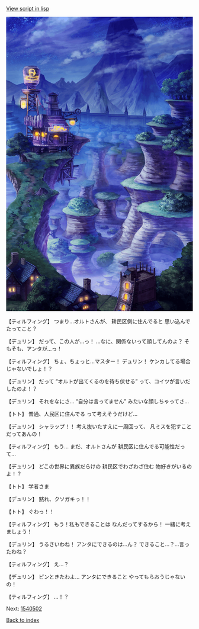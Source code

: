 [View script in lisp](../scripts/1540302.txt)

![005_Wilderness_Night.png](../images/backgrounds/005_Wilderness_Night.png)

【ティルフィング】
つまり…オルトさんが、
耕民区側に住んでると
思い込んでたってこと？

【デュリン】
だって、この人が…っ！
…なに、関係ないって顔してんのよ？
そもそも、アンタが…っ！

【ティルフィング】
ちょ、ちょっと…マスター！
デュリン！
ケンカしてる場合じゃないでしょ！？

【デュリン】
だって
“オルトが出てくるのを待ち伏せる”
って、コイツが言いだしたのよ！？

【デュリン】
それをなにさ…
“自分は言ってません”
みたいな顔しちゃってさ…

【トト】
普通、人民区に住んでる
って考えそうだけど…

【デュリン】
シャラップ！！
考え抜いたすえに一周回って、
凡ミスを犯すことだってあんの！

【ティルフィング】
もう…
まだ、オルトさんが
耕民区に住んでる可能性だって…

【デュリン】
どこの世界に異族だらけの
耕民区でわざわざ住む
物好きがいるのよ！？

【トト】
学者さま

【デュリン】
黙れ、クソガキっ！！

【トト】
ぐわっ！！

【ティルフィング】
もう！私もできることは
なんだってするから！
一緒に考えましょう！

【デュリン】
うるさいわね！
アンタにできるのは…ん？
できること…？…言ったわね？

【ティルフィング】
え…？

【デュリン】
ピンときたわよ…
アンタにできること
やってもらおうじゃないの！

【ティルフィング】
…！？

Next: [1540502](1540502.md)

[Back to index](index.md)
